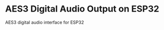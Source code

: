 # AES3 Digital Audio Output on ESP32
AES3 digital audio interface for ESP32
[^1]:  Contact to khh@hansens.dk
